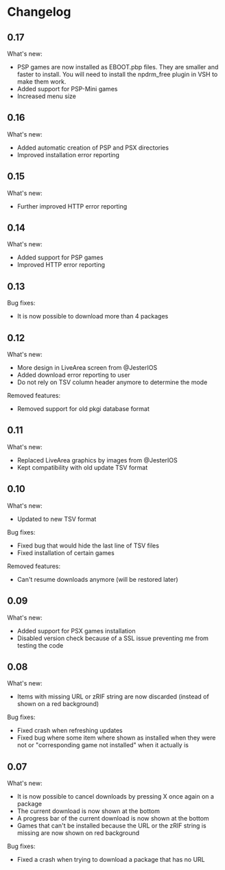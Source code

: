 # Changelog

## 0.17

What's new:

- PSP games are now installed as EBOOT.pbp files. They are smaller and faster
  to install. You will need to install the npdrm_free plugin in VSH to make
  them work.
- Added support for PSP-Mini games
- Increased menu size

## 0.16

What's new:

- Added automatic creation of PSP and PSX directories
- Improved installation error reporting

## 0.15

What's new:

- Further improved HTTP error reporting

## 0.14

What's new:

- Added support for PSP games
- Improved HTTP error reporting

## 0.13

Bug fixes:

- It is now possible to download more than 4 packages

## 0.12

What's new:

- More design in LiveArea screen from @JesterIOS
- Added download error reporting to user
- Do not rely on TSV column header anymore to determine the mode

Removed features:

- Removed support for old pkgi database format

## 0.11

What's new:

- Replaced LiveArea graphics by images from @JesterIOS
- Kept compatibility with old update TSV format

## 0.10

What's new:

- Updated to new TSV format

Bug fixes:

- Fixed bug that would hide the last line of TSV files
- Fixed installation of certain games

Removed features:

- Can't resume downloads anymore (will be restored later)

## 0.09

What's new:

- Added support for PSX games installation
- Disabled version check because of a SSL issue preventing me from testing the
  code

## 0.08

What's new:

- Items with missing URL or zRIF string are now discarded (instead of shown on a
  red background)

Bug fixes:

- Fixed crash when refreshing updates
- Fixed bug where some item where shown as installed when they were not or
  "corresponding game not installed" when it actually is

## 0.07

What's new:

- It is now possible to cancel downloads by pressing X once again on a package
- The current download is now shown at the bottom
- A progress bar of the current download is now shown at the bottom
- Games that can't be installed because the URL or the zRIF string is missing
  are now shown on red background

Bug fixes:

- Fixed a crash when trying to download a package that has no URL
